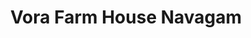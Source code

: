 ---
title: "Vora Farm House Navagam"
url: /amreli/vora-farm-house-navagam/
shop: Landwirtschaftlich
---
